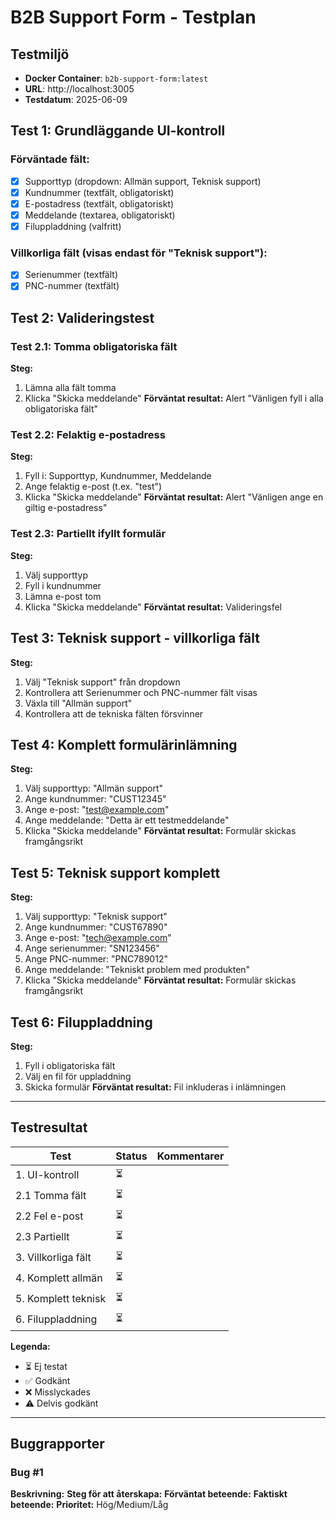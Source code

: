 # B2B Support Form - Testplan

## Testmiljö
- **Docker Container**: `b2b-support-form:latest`
- **URL**: http://localhost:3005
- **Testdatum**: 2025-06-09

## Test 1: Grundläggande UI-kontroll
### Förväntade fält:
- [x] Supporttyp (dropdown: Allmän support, Teknisk support)
- [x] Kundnummer (textfält, obligatoriskt)
- [x] E-postadress (textfält, obligatoriskt)
- [x] Meddelande (textarea, obligatoriskt)
- [x] Filuppladdning (valfritt)

### Villkorliga fält (visas endast för "Teknisk support"):
- [x] Serienummer (textfält)
- [x] PNC-nummer (textfält)

## Test 2: Valideringstest
### Test 2.1: Tomma obligatoriska fält
**Steg:**
1. Lämna alla fält tomma
2. Klicka "Skicka meddelande"
**Förväntat resultat:** Alert "Vänligen fyll i alla obligatoriska fält"

### Test 2.2: Felaktig e-postadress
**Steg:**
1. Fyll i: Supporttyp, Kundnummer, Meddelande
2. Ange felaktig e-post (t.ex. "test")
3. Klicka "Skicka meddelande"
**Förväntat resultat:** Alert "Vänligen ange en giltig e-postadress"

### Test 2.3: Partiellt ifyllt formulär
**Steg:**
1. Välj supporttyp
2. Fyll i kundnummer
3. Lämna e-post tom
4. Klicka "Skicka meddelande"
**Förväntat resultat:** Valideringsfel

## Test 3: Teknisk support - villkorliga fält
**Steg:**
1. Välj "Teknisk support" från dropdown
2. Kontrollera att Serienummer och PNC-nummer fält visas
3. Växla till "Allmän support"
4. Kontrollera att de tekniska fälten försvinner

## Test 4: Komplett formulärinlämning
**Steg:**
1. Välj supporttyp: "Allmän support"
2. Ange kundnummer: "CUST12345"
3. Ange e-post: "test@example.com"
4. Ange meddelande: "Detta är ett testmeddelande"
5. Klicka "Skicka meddelande"
**Förväntat resultat:** Formulär skickas framgångsrikt

## Test 5: Teknisk support komplett
**Steg:**
1. Välj supporttyp: "Teknisk support"
2. Ange kundnummer: "CUST67890"
3. Ange e-post: "tech@example.com"
4. Ange serienummer: "SN123456"
5. Ange PNC-nummer: "PNC789012"
6. Ange meddelande: "Tekniskt problem med produkten"
7. Klicka "Skicka meddelande"
**Förväntat resultat:** Formulär skickas framgångsrikt

## Test 6: Filuppladdning
**Steg:**
1. Fyll i obligatoriska fält
2. Välj en fil för uppladdning
3. Skicka formulär
**Förväntat resultat:** Fil inkluderas i inlämningen

---

## Testresultat

| Test | Status | Kommentarer |
|------|--------|-------------|
| 1. UI-kontroll | ⏳ | |
| 2.1 Tomma fält | ⏳ | |
| 2.2 Fel e-post | ⏳ | |
| 2.3 Partiellt | ⏳ | |
| 3. Villkorliga fält | ⏳ | |
| 4. Komplett allmän | ⏳ | |
| 5. Komplett teknisk | ⏳ | |
| 6. Filuppladdning | ⏳ | |

**Legenda:**
- ⏳ Ej testat
- ✅ Godkänt
- ❌ Misslyckades
- ⚠️ Delvis godkänt

---

## Buggrapporter

### Bug #1
**Beskrivning:**
**Steg för att återskapa:**
**Förväntat beteende:**
**Faktiskt beteende:**
**Prioritet:** Hög/Medium/Låg
